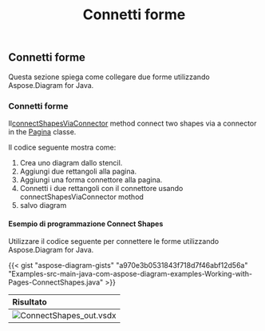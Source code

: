 ﻿---
title: Connetti forme
type: docs
weight: 90
url: /it/java/connect-shapes/
description: Questa sezione spiega come collegare due forme con Aspose.Diagram for Java.
---
## **Connetti forme**
Questa sezione spiega come collegare due forme utilizzando Aspose.Diagram for Java.
### **Connetti forme**
 Il[connectShapesViaConnector](https://reference.aspose.com/diagram/java/com.aspose.diagram/page#connectShapesViaConnector(long,%20int,%20long,%20int,%20long)) method connect two shapes via a connector in the [Pagina](https://reference.aspose.com/diagram/java/com.aspose.diagram/Page) classe.

Il codice seguente mostra come:

1. Crea uno diagram dallo stencil.
1. Aggiungi due rettangoli alla pagina.
1. Aggiungi una forma connettore alla pagina.
1. Connetti i due rettangoli con il connettore usando connectShapesViaConnector mothod
1. salvo diagram
#### **Esempio di programmazione Connect Shapes**
Utilizzare il codice seguente per connettere le forme utilizzando Aspose.Diagram for Java.

{{< gist "aspose-diagram-gists" "a970e3b0531843f718d7f46abf12d56a" "Examples-src-main-java-com-aspose-diagram-examples-Working-with-Pages-ConnectShapes.java" >}}

|**Risultato**|
|:- |
|![ConnectShapes_out.vsdx](ConnectShapes.png)|
